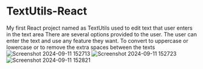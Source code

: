 # TextUtils-React
My first React project named as TextUtils used to edit text that user enters in the text area
There are several options provided to the user. The user can enter the text and use any feature they want. 
To convert to uppercase or lowercase or to remove the extra spaces between the texts
![Screenshot 2024-09-11 152713](https://github.com/user-attachments/assets/9369ff21-f80d-419a-ad52-3d0eea0b2bc7)
![Screenshot 2024-09-11 152723](https://github.com/user-attachments/assets/4e60118e-7e24-40c0-a97b-bbea12365f8c)
![Screenshot 2024-09-11 152821](https://github.com/user-attachments/assets/bcb42a28-bf70-43f3-b8a2-490fac59eee4)
